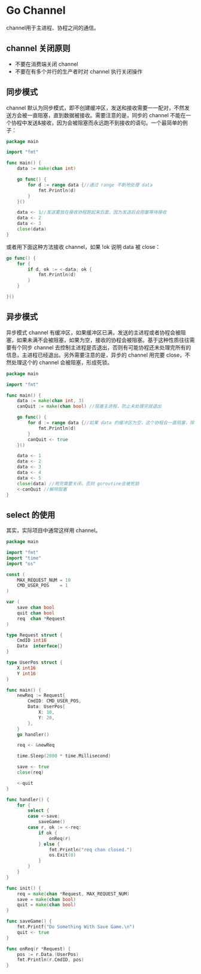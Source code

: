 # Go Channel

channel用于主进程、协程之间的通信。

## channel 关闭原则

- 不要在消费端关闭 channel
- 不要在有多个并行的生产者时对 channel 执行关闭操作

## 同步模式

channel 默认为同步模式，即不创建缓冲区，发送和接收需要一一配对，不然发送方会被一直阻塞，直到数据被接收。需要注意的是，同步的 channel 不能在一个协程中发送&接收，因为会被阻塞而永远跑不到接收的语句。一个最简单的例子：

```go
package main

import "fmt"

func main() {
    data := make(chan int)

    go func() {
        for d := range data {//通过 range 不断地处理 data
            fmt.Println(d)
        }
    }()

    data <- 1//发送要放在接收协程跑起来后面，因为发送后会阻塞等待接收
    data <- 2
    data <- 3
    close(data)
}
```

或者用下面这种方法接收 channel，如果 !ok 说明 data 被 close：

```go
go func() {
    for {
        if d, ok := <-data; ok {
            fmt.Println(d)
        }
    }

}()
```

## 异步模式

异步模式 channel 有缓冲区，如果缓冲区已满，发送的主进程或者协程会被阻塞，如果未满不会被阻塞，如果为空，接收的协程会被阻塞。基于这种性质往往需要有个同步 channel 去控制主进程是否退出，否则有可能协程还未处理完所有的信息，主进程已经退出。另外需要注意的是，异步的 channel 用完要 close，不然处理这个的 channel 会被阻塞，形成死锁。

```go
package main

import "fmt"

func main() {
    data := make(chan int, 3)
    canQuit := make(chan bool) //阻塞主进程，防止未处理完就退出

    go func() {
        for d := range data {//如果 data 的缓冲区为空，这个协程会一直阻塞，除非被 channel 被 close
            fmt.Println(d)
        }
        canQuit <- true
    }()

    data <- 1
    data <- 2
    data <- 3
    data <- 4
    data <- 5
    close(data) //用完需要关闭，否则 goroutine会被死锁
    <-canQuit //解除阻塞
}
```

## select 的使用

其实，实际项目中通常这样用 channel。

```go
package main

import "fmt"
import "time"
import "os"

const (
    MAX_REQUEST_NUM = 10
    CMD_USER_POS    = 1
)

var (
    save chan bool
    quit chan bool
    req  chan *Request
)

type Request struct {
    CmdID int16
    Data  interface{}
}

type UserPos struct {
    X int16
    Y int16
}

func main() {
    newReq := Request{
        CmdID: CMD_USER_POS,
        Data: UserPos{
            X: 10,
            Y: 20,
        },
    }
    go handler()

    req <- &newReq

    time.Sleep(2000 * time.Millisecond)

    save <- true
    close(req)

    <-quit
}

func handler() {
    for {
        select {
        case <-save:
            saveGame()
        case r, ok := <-req:
            if ok {
                onReq(r)
            } else {
                fmt.Println("req chan closed.")
                os.Exit(0)
            }
        }
    }
}

func init() {
    req = make(chan *Request, MAX_REQUEST_NUM)
    save = make(chan bool)
    quit = make(chan bool)
}

func saveGame() {
    fmt.Printf("Do Something With Save Game.\n")
    quit <- true
}

func onReq(r *Request) {
    pos := r.Data.(UserPos)
    fmt.Println(r.CmdID, pos)
}
```
